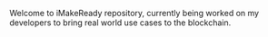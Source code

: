
Welcome to iMakeReady repository, currently being worked on my developers to bring real world use cases to the blockchain.
